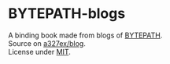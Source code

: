 # BYTEPATH-blogs

A binding book made from blogs of [BYTEPATH](https://github.com/a327ex/BYTEPATH).  
Source on [a327ex/blog](https://github.com/a327ex/blog).  
License under [MIT](https://github.com/scillidan/BYTEPATH/blob/main/LICENSE).